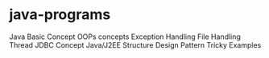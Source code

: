 # java-programs
Java Basic Concept
OOPs concepts
Exception Handling
File Handling
Thread
JDBC Concept
Java/J2EE Structure
Design Pattern
Tricky Examples
